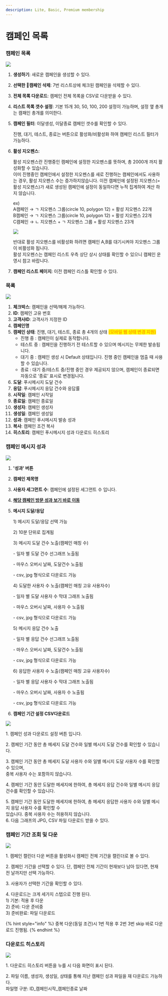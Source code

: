 ```yaml
---
description: Lite, Basic, Premium membership
---
```


# 캠페인 목록

### 캠페인 목록

![](<../.gitbook/assets/image (39).png>)

1. **생성하기**: 새로운 캠페인을 생성할 수 있다.
2. **선택한 캠페인 삭제**: 7번 리스트상에 체크된 캠페인을 삭제할 수 있다.
3. **전체 목록 다운로드**: 캠페인 전체 목록을 CSV로 다운받을 수 있다.
4. **리스트 목록 갯수 설정**: 기본 15개 30, 50, 100, 200 설정이 가능하며, 설정 옆 총개는 캠패인 총개를 의미한다.
5.  **캠페인 필터**: 이달생성, 이달종료 캠페인 갯수를 확인할 수 있다.

    진행, 대기, 테스트, 종료는 버튼으로 활성화/비활성화 하여 캠페인 리스트 필터가 가능하다.
6.  **활성 지오펜스**:

    활성 지오펜스란 진행중인 캠페인에 설정한 지오펜스를 뜻하며, 총 2000개 까지 활성화할 수 있습니다.\
    이미 진행중인 캠페인에서 설정한 지오펜스를 새로 진행하는 캠페인에서도 사용하는 경우, 활성 지오펜스 수는 증가하지않습니다. 이전 캠페인에 설정된 지오펜스(=활성 지오펜스)가 새로 생성된 캠페인에 설정이 동일하다면 누적 집계하여 계산 하지 않습니다.

    ex)\
    A캠페인 → ㄱ 지오펜스 그룹(circle 10, polygon 12) = 활성 지오펜스 22개\
    B캠페인 → ㄱ 지오펜스 그룹(circle 10, polygon 12) = 활성 지오펜스 22개\
    C캠페인 → ㄴ 지오펜스 + ㄱ 지오펜스 그룹 = 활성 지오펜스 23개

    ![](<../.gitbook/assets/image (71).png>)

    반대로 활성 지오펜스를 비활성화 하려면 캠페인 A,B를 대기시켜야 지오펜스 그룹이 비활성화 됩니다.\
    활성 지오펜스는 캠페인 리스트 우측 상단 상시 상태를 확인할 수 있으니 캠페인 운영시 참고 바랍니다.
7. **캠페인 리스트 페이지**: 이전 캠페인 리스틀 확인할 수 있다.

### 목록

![](<../.gitbook/assets/image (98).png>)

1. **체크박스**: 캠페인을 선택/해제 가능하다.
2. **ID**: 캠페인 고유 번호
3. **고객사ID**: 고객사가 지정한 ID
4. **캠페인명**
5. **캠페인 상태**: 진행, 대기, 테스트, 종료 총 4개의 상태 <mark style="color:orange;">**(모바일 웹 상태 변경 지원)**</mark>
   * 진행 중 : 캠페인이 실제로 동작합니다.
   * 테스트 중 : 캠페인을 진행하기 전 테스트할 수 있으며 메시지는 무제한 발송됩니다.
   * 대기 중 : 캠페인 생성 시 Default 상태입니다. 진행 중인 캠페인을 멈출 때 사용할 수 있습니다.
   * 종료 : 대기 중/테스트 중/진행 중인 경우 제공되지 않으며, 캠페인이 종료되면 자동으로 ‘종료’ 표시로 변경됩니다.
6. **도달**: 푸시메시지 도달 건수
7. **응답**: 푸시메시지 응답 건수와 응답률
8. **시작일**: 캠페인 시작일
9. **종료일**: 캠페인 종료일
10. **생성자**: 캠페인 생성자
11. **생성일**: 캠페인 생성일
12. **성과**: 캠페인 푸시메시지 발송 성과
13. **복사**: 캠페인 조건 복사
14. **히스토리**: 캠페인 푸시메시지 성과 다운로드 히스토리

### 캠페인 메시지 성과

![](<../.gitbook/assets/image (18).png>)

1. **'성과' 버튼**
2. **캠페인 제목명**
3. **사용자 세그먼트 수**: 캠페인에 설정된 세그먼트 수 입니다.
4. ****[**해당 캠페인 방문 성과 보기** **바로 이동**](undefined-5.md)****
5.  **메시지 도달/응답**

    1\) 메시지 도달/응답 선택 가능

    2\) 10분 단위로 집계됨

    3\) 메시지 도달 건수 노출(캠페인 매칭 수)

    \- 일자 별 도달 건수 선그래프 노출됨

    \- 마우스 오버시 날짜, 도달건수 노출됨

    \- csv, jpg 형식으로 다운로드 가능

    4\) 도달한 사용자 수 노출(캠페인 매칭 고유 사용자수)

    \- 일자 별 도달 사용자 수 막대 그래프 노출됨

    \- 마우스 오버시 날짜, 사용자 수 노출됨

    \- csv, jpg 형식으로 다운로드 가능

    5\) 메시지 응답 건수 노출

    \- 일자 별 응답 건수 선그래프 노출됨

    \- 마우스 오버시 날짜, 도달건수 노출됨

    \- csv, jpg 형식으로 다운로드 가능

    6\) 응답한 사용자 수 노출(캠페인 매칭 고유 사용자수)

    \- 일자 별 응답 사용자 수 막대 그래프 노출됨

    \- 마우스 오버시 날짜, 사용자 수 노출됨

    \- csv, jpg 형식으로 다운로드 가능
6. **캠페인 기간 설정 CSV다운로드**

![](<../.gitbook/assets/image (61).png>)

1\. 캠페인 성과 다운로드 설정 버튼 입니다.

2\. 캠페인 기간 동안 총 메세지 도달 건수와 일별 메시지 도달 건수를 확인할 수 있습니다.

3\. 캠페인 기간 동안 총 메세지 도달 사용자 수와 일별 메시지 도달 사용자 수를 확인할 수 있으며,\
중복 사용자 수는 포함하지 않습니다.

4\. 캠페인 기간 동안 도달한 메세지에 한하여, 총 메세지 응답 건수와 일별 메시지 응답 건수를 확인할 수 있습니다.

5\. 캠페인 기간 동안 도달한 메세지에 한하여, 총 메세지 응답한 사용자 수와 일별 메시지 응답 사용자 수를 확인할 수\
있습니다. 중복 사용자 수는 허용하지 않습니다.\
6\. 다음 그래프의 JPG, CSV 파일 다운로드 받을 수 있다.

### 캠페인 기간 조회 및 다운

![](<../.gitbook/assets/image (63).png>)

1\. 캠페인 캘린더 다운 버튼을 활성화시 캠페인 전체 기간을 캘린더로 볼 수 있다.

2\. 캠페인 기간을 선택할 수 있다. 단, 캠페인 전체 기간이 현재보다 남아 있다면, 현재 전 날까지만 선택 가능하다.

3\. 사용자가 선택한 기간을 확인할 수 있다.

4\. 다운로드는 크게 세가지 스텝으로 진행 된다.\
1\) 기본: 적용 후 다운\
2\) 준비: 다운 준비중\
3\) 준비완료: 파일 다운로드

{% hint style="info" %}
중복 다운(동일 조건)시 1번 적용 후 2번 3번 skip 바로 다운로드 진행됨.
{% endhint %}

### 다운로드 히스토리

![](<../.gitbook/assets/image (74).png>)

1\. 다운로드 히스토리 버튼을 누를 시 다음 화면이 표시 된다.

2\. 파일 이름, 생성자, 생성일, 상태를 통해 지난 캠페인 성과 파일을 재 다운로드 가능하다.\
파일명 구분: ID\_캠페인시작\_캠페인종료 날짜
